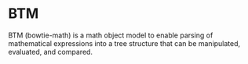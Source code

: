 # BTM
BTM (bowtie-math) is a math object model to enable parsing of mathematical expressions into a tree structure that can be manipulated, evaluated, and compared.
